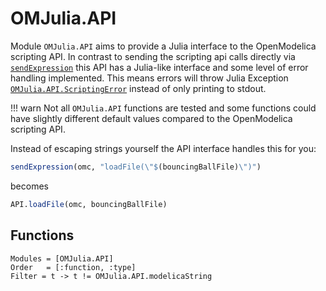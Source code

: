 # OMJulia.API

Module `OMJulia.API` aims to provide a Julia interface to the OpenModelica scripting API.
In contrast to sending the scripting api calls directly via [`sendExpression`](@ref)
this API has a Julia-like interface and some level of error handling implemented.
This means errors will throw Julia Exception [`OMJulia.API.ScriptingError`](@ref) instead
of only printing to stdout.

!!! warn
    Not all `OMJulia.API` functions are tested and some functions could have slightly
    different default values compared to the OpenModelica scripting API.


Instead of escaping strings yourself the API interface handles this for you:

```julia
sendExpression(omc, "loadFile(\"$(bouncingBallFile)\")")
```

becomes

```julia
API.loadFile(omc, bouncingBallFile)
```

## Functions

```@autodocs
Modules = [OMJulia.API]
Order   = [:function, :type]
Filter = t -> t != OMJulia.API.modelicaString
```
